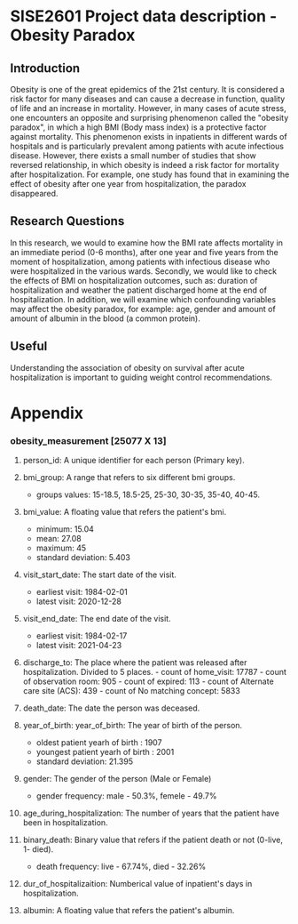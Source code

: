 # SISE2601 Project data description - Obesity Paradox

## Introduction
Obesity is one of the great epidemics of the 21st century. It is considered a risk factor for many diseases and can cause a decrease in function, quality of life and an increase in mortality. However, in many cases of acute stress, one encounters an opposite and surprising phenomenon called the "obesity paradox", in which a high BMI (Body mass index) is a protective factor against mortality. This phenomenon exists in inpatients in different wards of hospitals and is particularly prevalent among patients with acute infectious disease. However, there exists a small number of studies that show reversed relationship, in which obesity is indeed a risk factor for mortality after hospitalization. For example, one study has found that in examining the effect of obesity after one year from hospitalization, the paradox disappeared.

## Research Questions
In this research, we would to examine how the BMI rate affects mortality
in an immediate period (0-6 months), after one year and five years from the moment of hospitalization, among patients with infectious disease who were hospitalized in the various wards.
Secondly, we would like to check the effects of BMI on hospitalization outcomes, such as: duration of hospitalization and weather the patient discharged home at the end of hospitalization.
In addition, we will examine which confounding variables may affect the obesity paradox, for example: age, gender and amount of amount of albumin in the blood (a common protein).

## Useful
Understanding the association of obesity on survival after acute hospitalization is important to guiding weight control recommendations.


# Appendix 
### obesity_measurement [25077 X 13]

1. person_id: A unique identifier for each person (Primary key).

2. bmi_group: A range that refers to six different bmi groups.
   - groups values: 15-18.5, 18.5-25, 25-30, 30-35, 35-40, 40-45.

3. bmi_value: A floating value that refers the patient's bmi.
   - minimum: 15.04
   - mean: 27.08
   - maximum: 45
   - standard deviation: 5.403

4. visit_start_date: The start date of the visit.
    - earliest visit: 1984-02-01
    - latest visit: 2020-12-28
  
5.  visit_end_date: The end date of the visit. 
     - earliest visit: 1984-02-17
     - latest visit: 2021-04-23
  
  6. discharge_to: The place where the patient was released after hospitalization. Divided to 5 places.
    - count of home_visit: 17787
    - count of observation room: 905
    - count of expired: 113
    - count of Alternate care site (ACS): 439
    - count of No matching concept: 5833

7. death_date: The date the person was deceased.

8. year_of_birth: year_of_birth: The year of birth of the person.
    - oldest patient yearh of birth : 1907
    - youngest patient yearh of birth : 2001
    - standard deviation: 21.395

9. gender: The gender of the person (Male or Female)
    - gender frequency: male - 50.3%, femele - 49.7%

10. age_during_hospitalization: The number of years that the patient have been in hospitalization.

11. binary_death: Binary value that refers if the patient death or not (0-live, 1- died).
    - death frequency: live - 67.74%, died - 32.26%
  
12. dur_of_hospitalizaition: Numberical value of inpatient's days in hospitalization.

13. albumin: A floating value that refers the patient's albumin.
  
